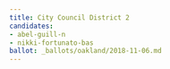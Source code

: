 ```yaml
---
title: City Council District 2
candidates:
- abel-guill-n
- nikki-fortunato-bas
ballot: _ballots/oakland/2018-11-06.md
---
```


